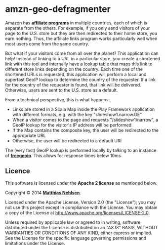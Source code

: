 amzn-geo-defragmenter
=====================

Amazon has **[affiliate programs](https://affiliate-program.amazon.com/gp/associates/join/landing/main.html)** in multiple countries, each of which is separate from the others. For example, if you only send visitors of your page to the U.S. store but they are then redirected to their home store, you earn nothing. Thus, the affiliate links program works particularly well when most users come from the same country.

But what if your visitors come from all over the planet? This application can help! Instead of linking to a URL in a particular store, you create a shortened link with this tool and internally have a lookup table that maps this link to different store links depending on the country. Each time one of the shortened URLs is requested, this application will perform a local and superfast GeoIP lookup to determine the country of the requester. If a link for the country of the requester is found, that link will be delivered. Otherwise, users are sent to the U.S. store as a default.

From a technical perspective, this is what happens:

* Links are stored in a Scala Map inside the Play Framework application with different formats, e.g. with the key "slideshow1.narrow.DE"
* When a visitor comes to the page and requests "/slideshow1/narrow", a GeoIP lookup for the visitor's IP address will be performed
* If the Map contains the composite key, the user will be redirected to the appropriate URL
* Otherwise, the user will be redirected to a default URI

The (very fast) GeoIP lookup is performed locally by talking to an instance of **[freegeoip](https://github.com/fiorix/freegeoip)**. This allows for response times below 10ms.

## Licence

This software is licensed under the **Apache 2 license** as mentioned below.

Copyright &copy; 2014 **[Matthias Nehlsen](http://www.matthiasnehlsen.com)**.

Licensed under the Apache License, Version 2.0 (the "License"); you may not use this project except in compliance with the License. You may obtain a copy of the License at http://www.apache.org/licenses/LICENSE-2.0.

Unless required by applicable law or agreed to in writing, software distributed under the License is distributed on an "AS IS" BASIS, WITHOUT WARRANTIES OR CONDITIONS OF ANY KIND, either express or implied. See the License for the specific language governing permissions and limitations under the License.
